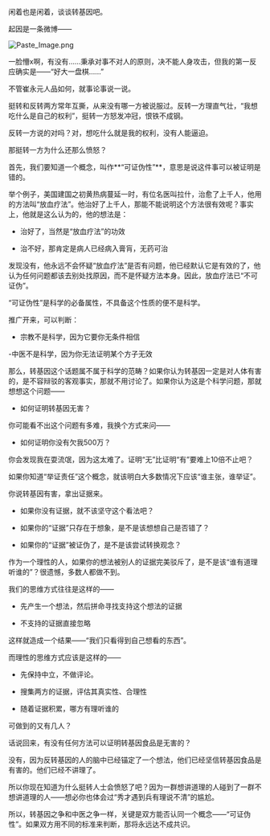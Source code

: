 闲着也是闲着，谈谈转基因吧。﻿﻿

起因是一条微博——﻿


![Paste_Image.png](http://upload-images.jianshu.io/upload_images/197369-2763ed50ad383ca5.png?imageMogr2/auto-orient/strip%7CimageView2/2/w/1240)


一脸懵x啊，有没有……秉承对事不对人的原则，决不能人身攻击，但我的第一反应确实是——“好大一盘棋……”﻿﻿

不管崔永元人品如何，就事论事说一说。﻿﻿

挺转和反转两方常年互撕，从来没有哪一方被说服过。反转一方理直气壮，“我想吃什么是自己的权利”，挺转一方怒发冲冠，恨铁不成钢。﻿﻿

反转一方说的对吗？对，想吃什么就是我的权利，没有人能逼迫。﻿﻿

那挺转一方为什么还那么愤怒？﻿﻿

首先，我们要知道一个概念，叫作**“可证伪性”**，意思是说这件事可以被证明是错的。﻿﻿

举个例子，美国建国之初黄热病蔓延一时，有位名医叫拉什，治愈了上千人，他用的方法叫“放血疗法”。他治好了上千人，那能不能说明这个方法很有效呢？事实上，他就是这么认为的，他的想法是：﻿﻿

- 治好了，当然是“放血疗法”的功效﻿

- 治不好，那肯定是病人已经病入膏肓，无药可治﻿﻿

发现没有，他永远不会怀疑“放血疗法”是否有问题，他已经默认它是有效的了，他认为任何问题都该去别处找原因，而不是怀疑方法本身。因此，放血疗法已“不可证伪”。﻿﻿

“可证伪性”是科学的必备属性，不具备这个性质的便不是科学。﻿﻿

推广开来，可以判断：﻿﻿

- 宗教不是科学，因为它要你无条件相信﻿

-中医不是科学，因为你无法证明某个方子无效﻿﻿

那么，转基因这个话题属不属于科学的范畴？如果你认为转基因一定是对人体有害的，是不容辩驳的客观事实，那就不用讨论了。如果你认为这是个科学问题，那就想想这个问题——﻿﻿

- 如何证明转基因无害？﻿﻿

你可能看不出这个问题有多难，我换个方式来问——﻿﻿

- 如何证明你没有欠我500万？﻿﻿

你会发现我在耍流氓，因为这太难了。证明“无”比证明“有”要难上10倍不止吧？﻿﻿

如果你知道“举证责任”这个概念，就该明白大多数情况下应该“谁主张，谁举证”。﻿﻿

你说转基因有害，拿出证据来。﻿﻿

- 如果你没有证据，就不该坚守这个看法吧？﻿

- 如果你的“证据”只存在于想象，是不是该想想自己是否错了？﻿

- 如果你的“证据”被证伪了，是不是该尝试转换观念？﻿﻿

作为一个理性的人，如果你的想法被别人的证据完美驳斥了，是不是该“谁有道理听谁的”？很遗憾，多数人都做不到。﻿﻿

我们的思维方式往往是这样的——﻿﻿

- 先产生一个想法，然后拼命寻找支持这个想法的证据﻿

- 不支持的证据直接忽略﻿﻿

这样就造成一个结果——“我们只看得到自己想看的东西”。﻿﻿

而理性的思维方式应该是这样的——﻿﻿

- 先保持中立，不做评论。﻿

- 搜集两方的证据，评估其真实性、合理性﻿

- 随着证据积累，哪方有理听谁的﻿﻿

可做到的又有几人？﻿﻿

话说回来，有没有任何方法可以证明转基因食品是无害的？﻿﻿

没有，因为反转基因的人的脑中已经锚定了一个想法，他们已经坚信转基因食品是有害的。他们已经不讲理了。﻿﻿

所以你现在知道为什么挺转人士会愤怒了吧？因为一群想讲道理的人碰到了一群不想讲道理的人——想必你也体会过“秀才遇到兵有理说不清”的尴尬。﻿﻿

所以，转基因之争和中医之争一样，关键是双方能否认同一个概念——“可证伪性”。如果双方用不同的标准来判断，那将永远达不成共识。﻿﻿﻿﻿
